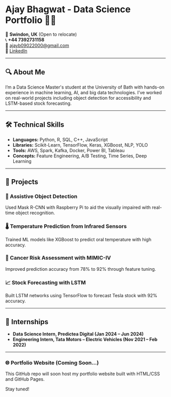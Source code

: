 # Ajay Bhagwat - Data Science Portfolio 👨‍💻

📍 **Swindon, UK** (Open to relocate)  
📞 **+44 7392731158**  
📧 [ajayb09022000@gmail.com](mailto:ajayb09022000@gmail.com)  
🔗 [LinkedIn](https://linkedin.com/in/ajay-bhagwat09)

---

## 🔍 About Me

I’m a Data Science Master's student at the University of Bath with hands-on experience in machine learning, AI, and big data technologies. I’ve worked on real-world projects including object detection for accessibility and LSTM-based stock forecasting.

---

## 🛠️ Technical Skills

- **Languages:** Python, R, SQL, C++, JavaScript
- **Libraries:** Scikit-Learn, TensorFlow, Keras, XGBoost, NLP, YOLO
- **Tools:** AWS, Spark, Kafka, Docker, Power BI, Tableau
- **Concepts:** Feature Engineering, A/B Testing, Time Series, Deep Learning

---

## 🧪 Projects

### 🎯 Assistive Object Detection
Used Mask R-CNN with Raspberry Pi to aid the visually impaired with real-time object recognition.

### 🌡️ Temperature Prediction from Infrared Sensors
Trained ML models like XGBoost to predict oral temperature with high accuracy.

### 🧬 Cancer Risk Assessment with MIMIC-IV
Improved prediction accuracy from 78% to 92% through feature tuning.

### 📈 Stock Forecasting with LSTM
Built LSTM networks using TensorFlow to forecast Tesla stock with 92% accuracy.

---

## 🧠 Internships

- **Data Science Intern, Predictea Digital (Jan 2024 – Jun 2024)**
- **Engineering Intern, Tata Motors – Electric Vehicles (Nov 2021 – Feb 2022)**

---

### 🌐 Portfolio Website (Coming Soon...)

This GitHub repo will soon host my portfolio website built with HTML/CSS and GitHub Pages.

Stay tuned!

